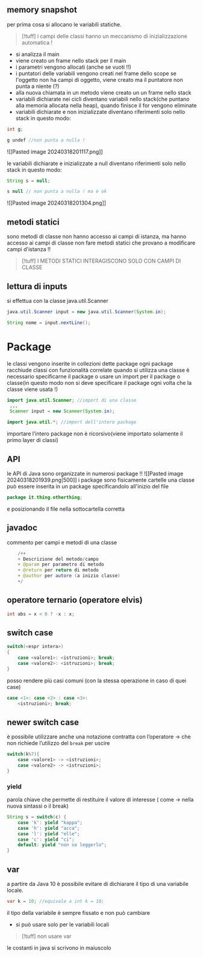 ## memory snapshot
per prima cosa si allocano le variabili statiche.
>[!tuff] i campi delle classi hanno un meccanismo di inizializzazione automatica !

- si analizza il main
- viene creato un frame nello stack per il main
- i parametri vengono allocati (anche se vuoti !!)
- i puntatori delle variabili vengono creati nel frame dello scope se l'oggetto non ha campi di oggetto, viene creato ma il puntatore non punta a niente (?)
- alla nuova chiamata in un metodo viene creato un un frame nello stack
- variabili dichiarate nei cicli diventano variabili nello stack(che puntano alla memoria allocata nella heap), quando finisce il for vengono eliminate
- variabili dichiarate e non inizializzate diventano riferimenti solo nello stack in questo modo:
```java
int g;

g undef //non punta a nulla !
```
![[Pasted image 20240318201117.png]]

le variabili dichiarate e inizializzate a null diventano riferimenti solo nello stack in questo modo:
```java
String s = null;

s null // non punta a nulla ! ma è ok
```
![[Pasted image 20240318201304.png]]

## metodi statici
sono metodi di classe
non hanno accesso ai campi di istanza, ma hanno accesso ai campi di classe non fare metodi statici che provano a modificare campi d'istanza !!
>[!tuff] I METODI STATICI INTERAGISCONO SOLO CON CAMPI DI CLASSE

## lettura di inputs
si effettua con la classe java.util.Scanner
```java
java.util.Scanner input = new java.util.Scanner(System.in);

String nome = input.nextLine();
```

# Package
le classi vengono inserite in collezioni dette package
ogni package racchiude classi con funzionalità correlate
quando si utilizza una classe è necessario specificarne il package o usare un import per il package o classe(in questo modo non si deve specificare il package ogni volta che la classe viene usata !)
```java
import java.util.Scanner; //import di una classe
 ...
 Scanner input = new Scanner(System.in);

import java.util.*; //import dell'intero package 
```
importare l’intero package non è ricorsivo(viene importato solamente il primo layer di classi)
## API
le API di Java sono organizzate in numerosi package !!
![[Pasted image 20240318201939.png|500]]
i package sono fisicamente cartelle
una classe può essere inserita in un package specificandolo all'inizio del file 
```java
package it.thing.otherthing;
```
e posizionando il file nella sottocartella corretta

## javadoc 
commento per campi e metodi di una classe
```java
	/++
	+ Descrizione del metodo/campo
	+ @param per parametro di metodo
	+ @return per return di metodo
	+ @author per autore (a inizio classe)
	+/
```

## operatore ternario (operatore elvis)
```java
int abs = x < 0 ? -x : x;
```

## switch case
```java
switch(<espr intera>)
{
	case <valore1>: <istruzioni>; break;
	case <valore2>: <istruzioni>; break;
}
```
posso rendere più casi comuni (con la stessa operazione in caso di quei case)
```java
case <1>: case <2> : case <3>:
	<istruzioni>; break;
```
## newer switch case
è possibile utilizzare anche una notazione contratta con l’operatore → che non richiede l’utilizzo del `break` per uscire
```java
switch(k%7){
	case <valore1> -> <istruzioni>;
	case <valore2> -> <istruzioni>;
}
```
### yield
parola chiave che permette di restituire il valore di interesse ( come -> nella nuova sintassi o il break)
```java
String s = switch(c) {
	case 'k': yield "kappa";
	case 'h': yield "acca";
	case 'l': yield "elle";
	case 'c': yield "ci";
	default: yield "non so leggerlo";
}
```
## var 
a partire da Java 10 è possibile evitare di dichiarare il tipo di una variabile locale.
```java
var k = 10; //equivale a int k = 10;
```
il tipo della variabile è sempre fissato e non può cambiare
- si può usare solo per le variabili locali 
>[!tuff] non usare var

le costanti in java si scrivono in maiuscolo

